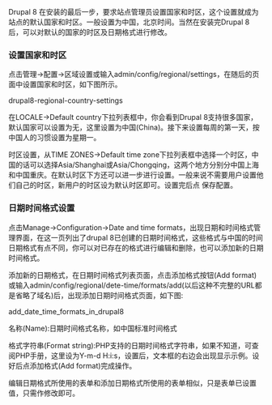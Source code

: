 Drupal 8 在安装的最后一步，要求站点管理员设置国家和时区，这个设置就成为站点的默认国家和时区。一般设置为中国，北京时间。当然在安装完Drupal 8 后，可以对默认的国家的时区及日期格式进行修改。

### 设置国家和时区
点击管理->配置->区域设置或输入admin/config/regional/settings，在随后的页面中设置国家和时区，如下图所示。

drupal8-regional-country-settings

在LOCALE->Default country下拉列表框中，你会看到Drupal 8支持很多国家，默认国家可以设置为无，这里设置为中国(China)。接下来设置每周的第一天，按中国人的习惯设置为星期一。

时区设置，从TIME ZONES->Default time zone下拉列表框中选择一个时区，中国的话可以选择Asia/Shanghai或Asia/Chongqing，这两个地方分别分中国上海和中国重庆。在默认时区下方还可以进一步进行设置。一般来说不需要用户设置他们自己的时区，新用户的时区设为默认时区即可。设置完后点 保存配置。

 
### 日期时间格式设置
点击Manage->Configuration->Date and time formats，出现日期和时间格式管理界面，在这一页列出了drupal 8已创建的日期时间格式，这些格式与中国的时间日期格式有点不同，你可以对已存在的格式进行编辑和删除，也可以添加新的日期时间格式。

添加新的日期格式，在日期时间格式列表页面，点击添加格式按钮(Add format)或输入admin/config/regional/dete-time/formats/add(以后这种不完整的URL都是省略了域名)后，出现添加日期时间格式页面，如下图:

add_date_time_formats_in_drupal8

名称(Name):日期时间格式名称，如中国标准时间格式

格式字符串(Format string):PHP支持的日期时间格式字符串，如果不知道，可查阅PHP手册，这里设为Y-m-d H:i:s，设置后，文本框的右边会出现显示示例。设好后点添加格式(Add format)完成操作。

编辑日期格式所使用的表单和添加日期格式所使用的表单相似，只是表单已设置值，只需作修改即可。

 
